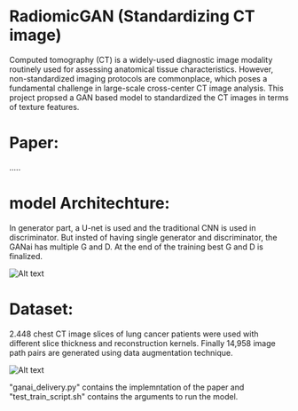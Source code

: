 # RadiomicGAN (Standardizing CT image)

Computed tomography (CT) is a widely-used diagnostic image modality routinely used for assessing anatomical tissue characteristics. However, non-standardized imaging protocols are commonplace, which poses a fundamental challenge in large-scale cross-center CT image analysis. This project propsed a GAN based model to standardized the CT images in terms of texture features. 

# Paper: 
.....

# model Architechture:

In generator part, a U-net is used and the traditional CNN is used in discriminator. But insted of having single generator and discriminator, the GANai has multiple G and D. At the end of the training best G and D is finalized.

![Alt text](asset/overall_workflow.png?raw=true "Network Architechture")

# Dataset:
2.448 chest CT image slices of lung cancer patients were used with different slice thickness and reconstruction kernels. Finally 14,958 image path pairs are generated using data augmentation technique.  

![Alt text](asset/data_sample.png?raw=true "sample data")



"ganai_delivery.py" contains the implemntation of the paper and "test_train_script.sh" contains the arguments to run the model.
